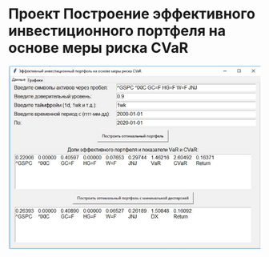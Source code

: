 # Проект Построение эффективного инвестиционного портфеля на основе меры риска CVaR
![Alt Text](/images/Рисунок1.jpg)

